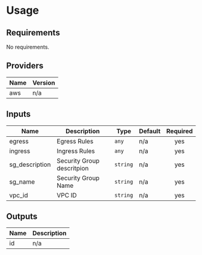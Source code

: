 # Usage
<!--- BEGIN_TF_DOCS --->

## Requirements

No requirements.

## Providers

| Name | Version |
|------|---------|
| aws | n/a |

## Inputs

| Name | Description | Type | Default | Required |
|------|-------------|------|---------|:--------:|
| egress | Egress Rules | `any` | n/a | yes |
| ingress | Ingress Rules | `any` | n/a | yes |
| sg\_description | Security Group descritpion | `string` | n/a | yes |
| sg\_name | Security Group Name | `string` | n/a | yes |
| vpc\_id | VPC ID | `string` | n/a | yes |

## Outputs

| Name | Description |
|------|-------------|
| id | n/a |

<!--- END_TF_DOCS --->
